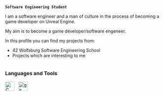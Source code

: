 **`Software Engineering Student`**

I am a software engineer and a man of culture in the process of becoming a game developer on Unreal Engine.

My aim is to become a game developer/software engeneer.

In this profile you can find my projects from:
  * 42 Wolfsburg Software Engineering School
  * Projects which are interesting to me
 
 #
 
 ### Languages and Tools
 
 <img align="left" alt="C" width="30px" style="padding-right:10px;" src="https://cdn.jsdelivr.net/gh/devicons/devicon/icons/c/c-original.svg"/>
 <img align="left" alt="git" width="30px" style="padding-right:10px;" src="https://cdn.jsdelivr.net/gh/devicons/devicon/icons/git/git-original.svg"/>
 <br />
 
 #
 
 
